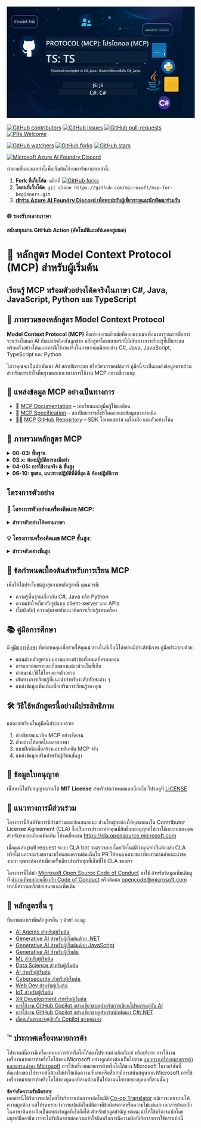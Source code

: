 <!--
CO_OP_TRANSLATOR_METADATA:
{
  "original_hash": "af49e2a6fd462dde6f9ad952d5c8cc6e",
  "translation_date": "2025-06-21T13:52:40+00:00",
  "source_file": "README.md",
  "language_code": "th"
}
-->
![MCP-for-beginners](../../translated_images/mcp-beginners.2ce2b317996369ff66c5b72e25eff9d4288ab2741fc70c0b4e523d1ae1e249fd.th.png) 

[![GitHub contributors](https://img.shields.io/github/contributors/microsoft/mcp-for-beginners.svg)](https://GitHub.com/microsoft/mcp-for-beginners/graphs/contributors)
[![GitHub issues](https://img.shields.io/github/issues/microsoft/mcp-for-beginners.svg)](https://GitHub.com/microsoft/mcp-for-beginners/issues)
[![GitHub pull-requests](https://img.shields.io/github/issues-pr/microsoft/mcp-for-beginners.svg)](https://GitHub.com/microsoft/mcp-for-beginners/pulls)
[![PRs Welcome](https://img.shields.io/badge/PRs-welcome-brightgreen.svg?style=flat-square)](http://makeapullrequest.com)

[![GitHub watchers](https://img.shields.io/github/watchers/microsoft/mcp-for-beginners.svg?style=social&label=Watch)](https://GitHub.com/microsoft/mcp-for-beginners/watchers)
[![GitHub forks](https://img.shields.io/github/forks/microsoft/mcp-for-beginners.svg?style=social&label=Fork)](https://GitHub.com/microsoft/mcp-for-beginners/fork)
[![GitHub stars](https://img.shields.io/github/stars/microsoft/mcp-for-beginners?style=social&label=Star)](https://GitHub.com/microsoft/mcp-for-beginners/stargazers)


[![Microsoft Azure AI Foundry Discord](https://dcbadge.vercel.app/api/server/ByRwuEEgH4)](https://discord.com/invite/ByRwuEEgH4)


ทำตามขั้นตอนเหล่านี้เพื่อเริ่มต้นใช้งานทรัพยากรเหล่านี้:
1. **Fork ที่เก็บโค้ด**: คลิกที่ [![GitHub forks](https://img.shields.io/github/forks/microsoft/mcp-for-beginners.svg?style=social&label=Fork)](https://GitHub.com/microsoft/mcp-for-beginners/fork)
2. **โคลนที่เก็บโค้ด**: `git clone https://github.com/microsoft/mcp-for-beginners.git`
3. [**เข้าร่วม Azure AI Foundry Discord เพื่อพบปะกับผู้เชี่ยวชาญและนักพัฒนาร่วมกัน**](https://discord.com/invite/ByRwuEEgH4)


### 🌐 รองรับหลายภาษา

#### สนับสนุนผ่าน GitHub Action (อัตโนมัติและอัปเดตอยู่เสมอ)

# 🚀 หลักสูตร Model Context Protocol (MCP) สำหรับผู้เริ่มต้น

## **เรียนรู้ MCP พร้อมตัวอย่างโค้ดจริงในภาษา C#, Java, JavaScript, Python และ TypeScript**

## 🧠 ภาพรวมของหลักสูตร Model Context Protocol

**Model Context Protocol (MCP)** คือกรอบงานล้ำสมัยที่ออกแบบมาเพื่อมาตรฐานการสื่อสารระหว่างโมเดล AI กับแอปพลิเคชันลูกข่าย หลักสูตรโอเพนซอร์สนี้มีเส้นทางการเรียนรู้ที่เป็นระบบ พร้อมตัวอย่างโค้ดและกรณีใช้งานจริงในภาษายอดนิยมอย่าง C#, Java, JavaScript, TypeScript และ Python

ไม่ว่าคุณจะเป็นนักพัฒนา AI สถาปนิกระบบ หรือวิศวกรซอฟต์แวร์ คู่มือนี้จะเป็นแหล่งข้อมูลครบถ้วนสำหรับการเข้าใจพื้นฐานและแนวทางการใช้งาน MCP อย่างเชี่ยวชาญ

## 🔗 แหล่งข้อมูล MCP อย่างเป็นทางการ

- 📘 [MCP Documentation](https://modelcontextprotocol.io/) – บทเรียนและคู่มือผู้ใช้ละเอียด  
- 📜 [MCP Specification](https://spec.modelcontextprotocol.io/) – สถาปัตยกรรมโปรโตคอลและข้อมูลทางเทคนิค  
- 🧑‍💻 [MCP GitHub Repository](https://github.com/modelcontextprotocol) – SDK โอเพนซอร์ส เครื่องมือ และตัวอย่างโค้ด  

## 🧭 ภาพรวมหลักสูตร MCP

<details>
  <summary><strong>00-03: พื้นฐาน</strong></summary>

- **00. บทนำสู่ MCP**  
  ภาพรวมของ Model Context Protocol และความสำคัญในกระบวนการ AI [อ่านเพิ่มเติม](./00-Introduction/README.md)
- **01. อธิบายแนวคิดหลัก**  
  เจาะลึกแนวคิดหลักของ MCP [อ่านเพิ่มเติม](./01-CoreConcepts/README.md)
- **02. ความปลอดภัยใน MCP**  
  ภัยคุกคามด้านความปลอดภัยและแนวทางปฏิบัติที่ดีที่สุด [อ่านเพิ่มเติม](./02-Security/README.md)
- **03. เริ่มต้นกับ MCP**  
  การตั้งค่าสภาพแวดล้อม เซิร์ฟเวอร์/ไคลเอนต์พื้นฐาน การผสานรวม [อ่านเพิ่มเติม](./03-GettingStarted/README.md)
</details>

<details>
  <summary><strong>03.x: ห้องปฏิบัติการลงมือทำ</strong></summary>

- **3.1. เซิร์ฟเวอร์แรก** – [คู่มือ](./03-GettingStarted/01-first-server/README.md)
- **3.2. ไคลเอนต์แรก** – [คู่มือ](./03-GettingStarted/02-client/README.md)
- **3.3. ไคลเอนต์ที่ใช้ LLM** – [คู่มือ](./03-GettingStarted/03-llm-client/README.md)
- **3.4. ใช้เซิร์ฟเวอร์กับ Visual Studio Code** – [คู่มือ](./03-GettingStarted/04-vscode/README.md)
- **3.5. สร้างเซิร์ฟเวอร์ด้วย SSE** – [คู่มือ](./03-GettingStarted/05-sse-server/README.md)
- **3.6. HTTP Streaming** – [คู่มือ](./03-GettingStarted/06-http-streaming/README.md)
- **3.7. ใช้ AI Toolkit** – [คู่มือ](./03-GettingStarted/07-aitk/README.md)
- **3.8. ทดสอบเซิร์ฟเวอร์ของคุณ** – [คู่มือ](./03-GettingStarted/08-testing/README.md)
- **3.9. นำเซิร์ฟเวอร์ของคุณขึ้นใช้งาน** – [คู่มือ](./03-GettingStarted/09-deployment/README.md)
</details>

<details>
  <summary><strong>04-05: การใช้งานจริง & ขั้นสูง</strong></summary>

- **04. การใช้งานจริง**  
  SDK, การดีบัก, การทดสอบ, เทมเพลต prompt ที่ใช้ซ้ำได้ [อ่านเพิ่มเติม](./04-PracticalImplementation/README.md)
- **05. หัวข้อขั้นสูงใน MCP**  
  AI แบบมัลติโมดัล, การขยายระบบ, การใช้งานในองค์กร [อ่านเพิ่มเติม](./05-AdvancedTopics/README.md)
- **5.1. การผสาน MCP กับ Azure** – [คู่มือ](./05-AdvancedTopics/mcp-integration/README.md)
- **5.2. มัลติโมดัล** – [คู่มือ](./05-AdvancedTopics/mcp-multi-modality/README.md)
- **5.3. ตัวอย่าง MCP OAuth2** – [คู่มือ](./05-AdvancedTopics/mcp-oauth2-demo/README.md)
- **5.4. Root Contexts** – [คู่มือ](./05-AdvancedTopics/mcp-root-contexts/README.md)
- **5.5. Routing** – [คู่มือ](./05-AdvancedTopics/mcp-routing/README.md)
- **5.6. Sampling** – [คู่มือ](./05-AdvancedTopics/mcp-sampling/README.md)
- **5.7. Scaling** – [คู่มือ](./05-AdvancedTopics/mcp-scaling/README.md)
- **5.8. Security** – [คู่มือ](./05-AdvancedTopics/mcp-security/README.md)
- **5.9. Web Search MCP** – [คู่มือ](./05-AdvancedTopics/web-search-mcp/README.md)
- **5.10. Realtime Streaming** – [คู่มือ](./05-AdvancedTopics/mcp-realtimestreaming/README.md)
- **5.11. Realtime Web Search** – [คู่มือ](./05-AdvancedTopics/mcp-realtimesearch/README.md)
</details>

<details>
  <summary><strong>06-10: ชุมชน, แนวทางปฏิบัติที่ดีที่สุด & ห้องปฏิบัติการ</strong></summary>

- **06. การมีส่วนร่วมของชุมชน** – [คู่มือ](./06-CommunityContributions/README.md)
- **07. บทเรียนจากการนำไปใช้ตั้งแต่ต้น** – [คู่มือ](./07-LessonsFromEarlyAdoption/README.md)
- **08. แนวทางปฏิบัติที่ดีที่สุดสำหรับ MCP** – [คู่มือ](./08-BestPractices/README.md)
- **09. กรณีศึกษาของ MCP** – [คู่มือ](./09-CaseStudy/README.md)
- **10. การปรับปรุงเวิร์กโฟลว์ AI: การสร้าง MCP Server ด้วย AI Toolkit** – [ห้องปฏิบัติการ](./10-StreamliningAIWorkflowsBuildingAnMCPServerWithAIToolkit/README.md)
</details>

## โครงการตัวอย่าง

### 🧮 โครงการตัวอย่างเครื่องคิดเลข MCP:
<details>
  <summary><strong>สำรวจตัวอย่างโค้ดตามภาษา</strong></summary>

  - [ตัวอย่าง MCP Server ด้วย C#](./03-GettingStarted/samples/csharp/README.md)
  - [เครื่องคิดเลข MCP ด้วย Java](./03-GettingStarted/samples/java/calculator/README.md)
  - [สาธิต MCP ด้วย JavaScript](./03-GettingStarted/samples/javascript/README.md)
  - [MCP Server ด้วย Python](../../03-GettingStarted/samples/python/mcp_calculator_server.py)
  - [ตัวอย่าง MCP ด้วย TypeScript](./03-GettingStarted/samples/typescript/README.md)

</details>

### 💡 โครงการเครื่องคิดเลข MCP ขั้นสูง:
<details>
  <summary><strong>สำรวจตัวอย่างขั้นสูง</strong></summary>

  - [ตัวอย่างขั้นสูงด้วย C#](./04-PracticalImplementation/samples/csharp/README.md)
  - [ตัวอย่างแอป Container ด้วย Java](./04-PracticalImplementation/samples/java/containerapp/README.md)
  - [ตัวอย่างขั้นสูงด้วย JavaScript](./04-PracticalImplementation/samples/javascript/README.md)
  - [การใช้งานซับซ้อนด้วย Python](../../04-PracticalImplementation/samples/python/mcp_sample.py)
  - [ตัวอย่าง Container ด้วย TypeScript](./04-PracticalImplementation/samples/typescript/README.md)

</details>


## 🎯 ข้อกำหนดเบื้องต้นสำหรับการเรียน MCP

เพื่อให้ได้ประโยชน์สูงสุดจากหลักสูตรนี้ คุณควรมี:

- ความรู้พื้นฐานเกี่ยวกับ C#, Java หรือ Python
- ความเข้าใจเกี่ยวกับรูปแบบ client-server และ APIs
- (ไม่บังคับ) ความคุ้นเคยกับแนวคิดการเรียนรู้ของเครื่อง

## 📚 คู่มือการศึกษา

มี [คู่มือการศึกษา](./study_guide.md) ที่ครอบคลุมเพื่อช่วยให้คุณนำทางในที่เก็บนี้ได้อย่างมีประสิทธิภาพ คู่มือประกอบด้วย:

- แผนผังหลักสูตรแบบภาพแสดงหัวข้อทั้งหมดที่ครอบคลุม
- การแยกย่อยรายละเอียดของแต่ละส่วนในที่เก็บ
- คำแนะนำวิธีใช้โครงการตัวอย่าง
- เส้นทางการเรียนรู้ที่แนะนำสำหรับระดับทักษะต่าง ๆ
- แหล่งข้อมูลเพิ่มเติมเพื่อเสริมการเรียนรู้ของคุณ

## 🛠️ วิธีใช้หลักสูตรนี้อย่างมีประสิทธิภาพ

แต่ละบทเรียนในคู่มือนี้ประกอบด้วย:

1. คำอธิบายแนวคิด MCP อย่างชัดเจน  
2. ตัวอย่างโค้ดสดในหลายภาษา  
3. แบบฝึกหัดเพื่อสร้างแอปพลิเคชัน MCP จริง  
4. แหล่งข้อมูลเสริมสำหรับผู้เรียนขั้นสูง  

## 📜 ข้อมูลใบอนุญาต

เนื้อหานี้ได้รับอนุญาตภายใต้ **MIT License** สำหรับข้อกำหนดและเงื่อนไข โปรดดูที่ [LICENSE](../../LICENSE)

## 🤝 แนวทางการมีส่วนร่วม

โครงการนี้ยินดีรับการมีส่วนร่วมและข้อเสนอแนะ ส่วนใหญ่จะต้องให้คุณตกลงใน Contributor License Agreement (CLA) ซึ่งเป็นการประกาศว่าคุณมีสิทธิ์และอนุญาตให้เราใช้ผลงานของคุณ สำหรับรายละเอียดเพิ่มเติม โปรดเยี่ยมชม <https://cla.opensource.microsoft.com>

เมื่อคุณส่ง pull request ระบบ CLA bot จะตรวจสอบโดยอัตโนมัติว่าคุณจำเป็นต้องส่ง CLA หรือไม่ และจะแจ้งสถานะหรือแสดงความคิดเห็นใน PR ให้ตามเหมาะสม เพียงทำตามคำแนะนำของบอท คุณจะต้องทำเพียงครั้งเดียวสำหรับทุกที่เก็บที่ใช้ CLA ของเรา

โครงการนี้ได้นำ [Microsoft Open Source Code of Conduct](https://opensource.microsoft.com/codeofconduct/) มาใช้ สำหรับข้อมูลเพิ่มเติมดูที่ [คำถามที่พบบ่อยเกี่ยวกับ Code of Conduct](https://opensource.microsoft.com/codeofconduct/faq/) หรือติดต่อ [opencode@microsoft.com](mailto:opencode@microsoft.com) หากมีคำถามหรือข้อเสนอแนะเพิ่มเติม

## 🎒 หลักสูตรอื่น ๆ
ทีมงานของเรามีหลักสูตรอื่น ๆ ด้วย! ลองดู:

- [AI Agents สำหรับผู้เริ่มต้น](https://github.com/microsoft/ai-agents-for-beginners?WT.mc_id=academic-105485-koreyst)
- [Generative AI สำหรับผู้เริ่มต้นด้วย .NET](https://github.com/microsoft/Generative-AI-for-beginners-dotnet?WT.mc_id=academic-105485-koreyst)
- [Generative AI สำหรับผู้เริ่มต้นด้วย JavaScript](https://github.com/microsoft/generative-ai-with-javascript?WT.mc_id=academic-105485-koreyst)
- [Generative AI สำหรับผู้เริ่มต้น](https://github.com/microsoft/generative-ai-for-beginners?WT.mc_id=academic-105485-koreyst)
- [ML สำหรับผู้เริ่มต้น](https://aka.ms/ml-beginners?WT.mc_id=academic-105485-koreyst)
- [Data Science สำหรับผู้เริ่มต้น](https://aka.ms/datascience-beginners?WT.mc_id=academic-105485-koreyst)
- [AI สำหรับผู้เริ่มต้น](https://aka.ms/ai-beginners?WT.mc_id=academic-105485-koreyst)
- [Cybersecurity สำหรับผู้เริ่มต้น](https://github.com/microsoft/Security-101??WT.mc_id=academic-96948-sayoung)
- [Web Dev สำหรับผู้เริ่มต้น](https://aka.ms/webdev-beginners?WT.mc_id=academic-105485-koreyst)
- [IoT สำหรับผู้เริ่มต้น](https://aka.ms/iot-beginners?WT.mc_id=academic-105485-koreyst)
- [XR Development สำหรับผู้เริ่มต้น](https://github.com/microsoft/xr-development-for-beginners?WT.mc_id=academic-105485-koreyst)
- [การใช้งาน GitHub Copilot อย่างเชี่ยวชาญสำหรับการเขียนโปรแกรมคู่กับ AI](https://aka.ms/GitHubCopilotAI?WT.mc_id=academic-105485-koreyst)
- [การใช้งาน GitHub Copilot อย่างเชี่ยวชาญสำหรับนักพัฒนา C#/.NET](https://github.com/microsoft/mastering-github-copilot-for-dotnet-csharp-developers?WT.mc_id=academic-105485-koreyst)
- [เลือกเส้นทางผจญภัยกับ Copilot ของคุณเอง](https://github.com/microsoft/CopilotAdventures?WT.mc_id=academic-105485-koreyst)


## ™️ ประกาศเครื่องหมายการค้า

โปรเจกต์นี้อาจมีเครื่องหมายการค้าหรือโลโก้ของโปรเจกต์ ผลิตภัณฑ์ หรือบริการ การใช้งานเครื่องหมายการค้าหรือโลโก้ของ Microsoft อย่างถูกต้องต้องเป็นไปตาม
[แนวทางเครื่องหมายการค้าและแบรนด์ของ Microsoft](https://www.microsoft.com/legal/intellectualproperty/trademarks/usage/general)
การใช้เครื่องหมายการค้าหรือโลโก้ของ Microsoft ในเวอร์ชันที่ดัดแปลงของโปรเจกต์นี้ต้องไม่ทำให้เกิดความสับสนหรือสื่อว่ามีการสนับสนุนจาก Microsoft
การใช้เครื่องหมายการค้าหรือโลโก้ของบุคคลที่สามต้องเป็นไปตามนโยบายของบุคคลที่สามนั้นๆ

**ข้อจำกัดความรับผิดชอบ**:  
เอกสารนี้ได้รับการแปลโดยใช้บริการแปลภาษาอัตโนมัติ [Co-op Translator](https://github.com/Azure/co-op-translator) แม้เราจะพยายามให้ความถูกต้อง แต่โปรดทราบว่าการแปลอัตโนมัติอาจมีข้อผิดพลาดหรือความไม่แม่นยำ เอกสารต้นฉบับในภาษาต้นทางถือเป็นแหล่งข้อมูลที่เชื่อถือได้ สำหรับข้อมูลสำคัญ ขอแนะนำให้ใช้บริการแปลโดยมนุษย์มืออาชีพ เราจะไม่รับผิดชอบต่อความเข้าใจผิดหรือการตีความผิดที่เกิดจากการใช้การแปลนี้